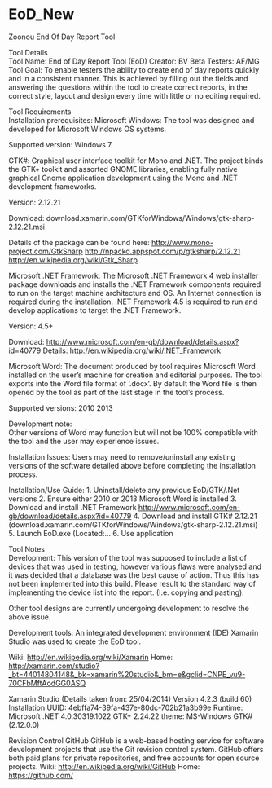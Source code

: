EoD_New
=======
Zoonou End Of Day Report Tool

Tool Details	
Tool Name:	End of Day Report Tool (EoD)
Creator: 	BV
Beta Testers:	AF/MG
Tool Goal:	To enable testers the ability to create end of day reports quickly and in a consistent manner. This is achieved by filling out the fields and answering the questions within the tool to create correct reports, in the correct style, layout and design every time with little or no editing required.


Tool Requirements	
Installation prerequisites:	Microsoft Windows:
The tool was designed and developed for Microsoft Windows OS systems.

Supported version:
Windows 7

GTK#:
Graphical user interface toolkit for Mono and .NET. The project binds the GTK+ toolkit and assorted GNOME libraries, enabling fully native graphical Gnome application development using the Mono and .NET development frameworks.

Version:
2.12.21

Download:
download.xamarin.com/GTKforWindows/Windows/gtk-sharp-2.12.21.msi

Details of the package can be found here:
http://www.mono-project.com/GtkSharp
http://npackd.appspot.com/p/gtksharp/2.12.21
http://en.wikipedia.org/wiki/Gtk_Sharp

Microsoft .NET Framework:
The Microsoft .NET Framework 4 web installer package downloads and installs the .NET Framework components required to run on the target machine architecture and OS. An Internet connection is required during the installation. .NET Framework 4.5 is required to run and develop applications to target the .NET Framework.

Version:
 4.5+

Download:
http://www.microsoft.com/en-gb/download/details.aspx?id=40779
Details: 
http://en.wikipedia.org/wiki/.NET_Framework

Microsoft Word:
The document produced by tool requires Microsoft Word installed on the user’s machine for creation and editorial purposes. The tool exports into the Word file format of ‘.docx’. By default the Word file is then opened by the tool as part of the last stage in the tool’s process. 

Supported versions:
2010
2013

Development note:  
Other versions of Word may function but will not be 100% compatible with the tool and the user may experience issues.  

Installation Issues:	Users may need to remove/uninstall any existing versions of the software detailed above before completing the installation process.

Installation/Use Guide:	1.	Uninstall/delete any previous EoD/GTK/.Net versions
2.	Ensure either 2010 or 2013 Microsoft Word is installed
3.	Download and install .NET Framework  http://www.microsoft.com/en-gb/download/details.aspx?id=40779
4.	Download and install GTK# 2.12.21 (download.xamarin.com/GTKforWindows/Windows/gtk-sharp-2.12.21.msi)
5.	Launch EoD.exe (Located:...
6.	Use application

Tool Notes	
Development:	This version of the tool was supposed to include a list of devices that was used in testing, however various flaws were analysed and it was decided that a database was the best cause of action. Thus this has not been implemented into this build. Please result to the standard way of implementing the device list into the report. (I.e. copying and pasting).  

Other tool designs are currently undergoing development to resolve the above issue. 

Development tools:	An integrated development environment (IDE) Xamarin Studio was used to create the EoD tool. 

Wiki:
http://en.wikipedia.org/wiki/Xamarin
Home:
http://xamarin.com/studio?_bt=44014804148&_bk=xamarin%20studio&_bm=e&gclid=CNPE_vu9-70CFbMftAodGG0ASQ

Xamarin Studio (Details taken from: 25/04/2014)
Version 4.2.3 (build 60)
Installation UUID: 4ebffa74-39fa-437e-80dc-702b21a3b99e
Runtime:
	Microsoft .NET 4.0.30319.1022
	GTK+ 2.24.22 theme: MS-Windows
	GTK# (2.12.0.0)

Revision Control	GitHub
GitHub is a web-based hosting service for software development projects that use the Git revision control system. GitHub offers both paid plans for private repositories, and free accounts for open source projects. 
Wiki:
http://en.wikipedia.org/wiki/GitHub
Home:
https://github.com/
